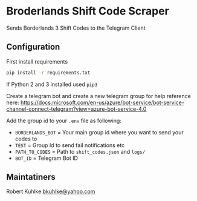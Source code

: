 # Broderlands Shift Code Scraper
Sends Borderlands 3 Shift Codes to the Telegram Client

## Configuration

First install requirements
```bash
pip install -r requirements.txt
```
If Python 2 and 3 installed used `pip3`

Create a telegram bot and create a new telegram group for help reference here:
<https://docs.microsoft.com/en-us/azure/bot-service/bot-service-channel-connect-telegram?view=azure-bot-service-4.0>

Add the group id to your `.env` file as following:

* `BORDERLANDS_BOT` = Your main group id where you want to send your codes to
* `TEST`            = Group Id to send fail notifications etc
* `PATH_TO_CODES`    = Path to `shift_codes.json` and `logs/`
* `BOT_ID`          = Telegram Bot ID

## Maintatiners
Robert Kuhlke <bkuhlke@yahoo.com>